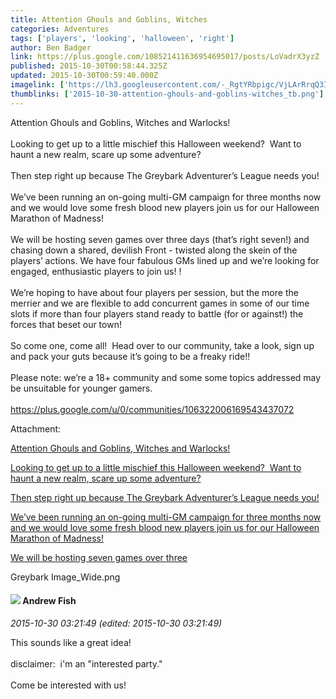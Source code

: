 ```yaml
---
title: Attention Ghouls and Goblins, Witches
categories: Adventures
tags: ['players', 'looking', 'halloween', 'right']
author: Ben Badger
link: https://plus.google.com/108521411636954695017/posts/LoVadrX3yzZ
published: 2015-10-30T00:58:44.325Z
updated: 2015-10-30T00:59:40.000Z
imagelink: ['https://lh3.googleusercontent.com/-_RgtYRbpigc/VjLArRrqQ3I/AAAAAAAAAQU/-w7VXQUo65I/w1920-h1080/Greybark%2BImage_Wide.png']
thumblinks: ['2015-10-30-attention-ghouls-and-goblins-witches_tb.png']
---
```


Attention Ghouls and Goblins, Witches and Warlocks!<br /><br />Looking to get up to a little mischief this Halloween weekend?  Want to haunt a new realm, scare up some adventure?  <br /><br />Then step right up because The Greybark Adventurer’s League needs you!<br /><br />We’ve been running an on-going multi-GM campaign for three months now and we would love some fresh blood new players join us for our Halloween Marathon of Madness!<br /><br />We will be hosting seven games over three days (that’s right seven!) and chasing down a shared, devilish Front - twisted along the skein of the players’ actions. We have four fabulous GMs lined up and we’re looking for engaged, enthusiastic players to join us! !<br /><br />We’re hoping to have about four players per session, but the more the merrier and we are flexible to add concurrent games in some of our time slots if more than four players stand ready to battle (for or against!) the forces that beset our town! <br /><br />So come one, come all!  Head over to our community, take a look, sign up and pack your guts because it’s going to be a freaky ride!!<br /><br />Please note: we’re a 18+ community and some some topics addressed may be unsuitable for younger gamers. <br /><br /><a href="https://plus.google.com/u/0/communities/106322006169543437072" class="ot-anchor">https://plus.google.com/u/0/communities/106322006169543437072</a>


Attachment:

<a href='https://plus.google.com/photos/108521411636954695017/albums/6211238683720648081/6211238685810770802?sqi=100084733231320276299&sqsi=c9cd0d03-15a3-47bf-ad4f-588e70299197'>Attention Ghouls and Goblins, Witches and Warlocks!

Looking to get up to a little mischief this Halloween weekend?  Want to haunt a new realm, scare up some adventure?

Then step right up because The Greybark Adventurer’s League needs you!

We’ve been running an on-going multi-GM campaign for three months now and we would love some fresh blood new players join us for our Halloween Marathon of Madness!

We will be hosting seven games over three</a>


Greybark Image_Wide.png
<div id='comment z12xjlujplbevdgfq23hflfxwvqzgprka'>
  <h4><img src='{{site.baseurl}}//images/avatars/109840962456887986459_photo.jpg'> Andrew Fish</h4>
      <p><cite>2015-10-30 03:21:49 (edited: 2015-10-30 03:21:49)</cite></p>
        <p>This sounds like a great idea!<br /><br />disclaimer:  i&#39;m an &quot;interested party.&quot;<br /><br />Come be interested with us!</p>
</div>
        